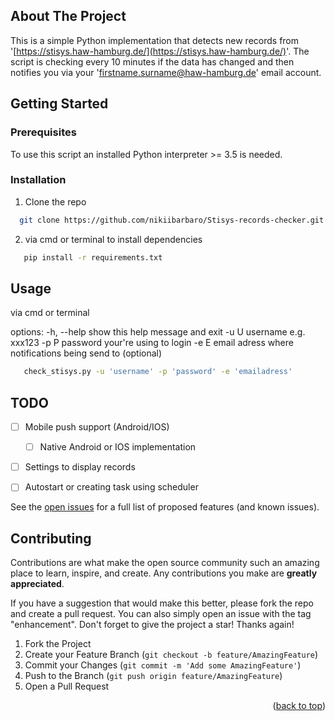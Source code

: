 <!-- ABOUT THE PROJECT -->
## About The Project
This is a simple Python implementation that detects new records from '[https://stisys.haw-hamburg.de/](https://stisys.haw-hamburg.de/)'. 
The script is checking every 10 minutes if the data has changed and then notifies you via your 'firstname.surname@haw-hamburg.de' email account.

<!-- GETTING STARTED -->
## Getting Started

### Prerequisites

To use this script an installed Python interpreter >= 3.5 is needed.
### Installation

1.  Clone the repo
 ```sh
   git clone https://github.com/nikiibarbaro/Stisys-records-checker.git
   ```
2. via cmd or terminal to install dependencies
```sh
   pip install -r requirements.txt
   ```


<!-- USAGE EXAMPLES -->
## Usage

via cmd or terminal

options:
  -h, --help  show this help message and exit
  -u U        username e.g. xxx123
  -p P        password your're using to login
  -e E        email adress where notifications being send to (optional)
```sh
   check_stisys.py -u 'username' -p 'password' -e 'emailadress'
   ```

<!-- ROADMAP -->
## TODO
- [ ] Mobile push support (Android/IOS)
	- [ ] Native Android or IOS implementation 
- [ ] Settings to display records
- [ ] Autostart or creating task using scheduler


See the [open issues](https://github.com/nikiibarbaro/Stisys-records-checker/issues) for a full list of proposed features (and known issues).

<!-- CONTRIBUTING -->
## Contributing

Contributions are what make the open source community such an amazing place to learn, inspire, and create. Any contributions you make are **greatly appreciated**.

If you have a suggestion that would make this better, please fork the repo and create a pull request. You can also simply open an issue with the tag "enhancement".
Don't forget to give the project a star! Thanks again!

1. Fork the Project
2. Create your Feature Branch (`git checkout -b feature/AmazingFeature`)
3. Commit your Changes (`git commit -m 'Add some AmazingFeature'`)
4. Push to the Branch (`git push origin feature/AmazingFeature`)
5. Open a Pull Request

<p align="right">(<a href="#top">back to top</a>)</p>

